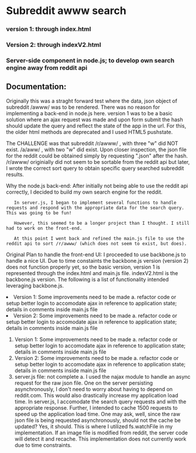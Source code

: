 
<h1>Subreddit awww search</h1>
  <h3>version 1: through index.html</h3>
  <p></p>
  <h3>Version 2: through indexV2.html</h3>
   <p></p>
  <h3>Server-side component in node.js; to develop own search engine away from reddit api</h3>
</h1>

<h2>Documentation:</h2>

<p>
Originally this was a straght forward test where the data, json object of subreddit /awww/ was to be rendered. There was no reason for implementing a back-end in node.js here. version 1 was to be a basic solution where an ajax request was made and upon form submit the hash should update the query and reflect the state of the app in the url. For this, the older html methods are deprecated and I used HTML5 pushstate.</p>

<p>The CHALLENGE was that subreddit /r/awww/ , with three "w" did NOT exist. /a/aww/ , with two "w" did exist. Upon closer inspection, the json file for the reddit could be obtained simply by requesting ".json" after the hash. /r/awww/ originially did not seem to be sortable from the reddit api but later, I wrote the correct sort query to obtain specific query searched subreddit results. </p>

<p>Why the node.js back-end:
       After initially not being able to use the reddit api correctly, I decided to build my own search engine for the reddit. 

       In server.js, I began to implement several functions to handle requests and respond with the appropriate data for the search query. This was going to be fun!

       However, this seemed to be a longer project than I thought. I still had to work on the front-end. 

       At this point I went back and refined the main.js file to use the reddit api to sort /r/awww/ (which does not seem to exist, but does).
</p>
<p>Original Plan to handle the front-end UI: I proceeded to use backbone.js to handle a nice UI. Due to time constaints the backbone.js version (version 2) does not function properly yet, so the basic version, version 1 is represented through the index.html and main.js file. indexV2.html is the backbone.js version. The following is a list of functionality intended leveraging backbone.js.

  <li>Version 1: Some improvements need to be made
    a. refactor code or setup better login to accomodate ajax in reference to application state; details in comments inside main.js file
  </li>
  <li>Version 2: Some improvements need to be made
    a. refactor code or setup better login to accomodate ajax in reference to application state; details in comments inside main.js file
  </li>

</p>
<ol>
  <li>Version 1: Some improvements need to be made
    a. refactor code or setup better login to accomodate ajax in reference to application state; details in comments inside main.js file
  </li>
    <li>Version 2: Some improvements need to be made
    a. refactor code or setup better login to accomodate ajax in reference to application state; details in comments inside main.js file
  </li>
    <li>server.js file: not complete
    a. I used the najax module to handle an async request for the raw json file. One on the server persisting asynchronously, I don't need to worry about having to depend on reddit.com. This would also drastically increase my application load time. In server.js, I accomodate the search query requests and with the appropriate response. 
    Further, I intended to cache 1500 requests to speed up the application load time. One may ask, well, since the raw json file is being requested asynchronously, should not the cache be updated? Yes, it should. This is where I utilized fs.watchFile in my implementation. If an image file is modified from reddit, the server code will detect it and recache. 
    This implementation does not currently work due to time constraints.
  </li>
</ol>
</p>

